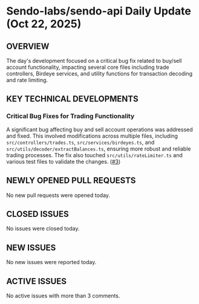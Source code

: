 # Sendo-labs/sendo-api Daily Update (Oct 22, 2025)
## OVERVIEW 
The day's development focused on a critical bug fix related to buy/sell account functionality, impacting several core files including trade controllers, Birdeye services, and utility functions for transaction decoding and rate limiting.
## KEY TECHNICAL DEVELOPMENTS

### Critical Bug Fixes for Trading Functionality
A significant bug affecting buy and sell account operations was addressed and fixed. This involved modifications across multiple files, including `src/controllers/trades.ts`, `src/services/birdeyes.ts`, and `src/utils/decoder/extractBalances.ts`, ensuring more robust and reliable trading processes. The fix also touched `src/utils/rateLimiter.ts` and various test files to validate the changes. ([#3](https://github.com/Sendo-labs/sendo-api/pull/3))

## NEWLY OPENED PULL REQUESTS
No new pull requests were opened today.

## CLOSED ISSUES
No issues were closed today.

## NEW ISSUES
No new issues were reported today.

## ACTIVE ISSUES
No active issues with more than 3 comments.